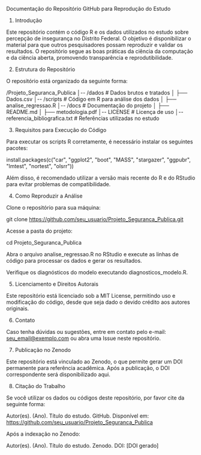 Documentação do Repositório GitHub para Reprodução do Estudo

1. Introdução

Este repositório contém o código R e os dados utilizados no estudo sobre percepção de insegurança no Distrito Federal. O objetivo é disponibilizar o material para que outros pesquisadores possam reproduzir e validar os resultados. O repositório segue as boas práticas da ciência da computação e da ciência aberta, promovendo transparência e reprodutibilidade.

2. Estrutura do Repositório

O repositório está organizado da seguinte forma:

/Projeto_Seguranca_Publica
│-- /dados                   # Dados brutos e tratados
│   ├── Dados.csv
│-- /scripts                # Código em R para análise dos dados
│   ├── analise_regressao.R
│-- /docs                   # Documentação do projeto
│   ├── README.md
│   ├── metodologia.pdf
│-- LICENSE                 # Licença de uso
│-- referencia_bibliografica.txt  # Referências utilizadas no estudo

3. Requisitos para Execução do Código

Para executar os scripts R corretamente, é necessário instalar os seguintes pacotes:

install.packages(c("car", "ggplot2", "boot", "MASS", "stargazer", "ggpubr", "lmtest", "nortest", "olsrr"))

Além disso, é recomendado utilizar a versão mais recente do R e do RStudio para evitar problemas de compatibilidade.

4. Como Reproduzir a Análise

Clone o repositório para sua máquina:

git clone https://github.com/seu_usuario/Projeto_Seguranca_Publica.git

Acesse a pasta do projeto:

cd Projeto_Seguranca_Publica

Abra o arquivo analise_regressao.R no RStudio e execute as linhas de código para processar os dados e gerar os resultados.

Verifique os diagnósticos do modelo executando diagnosticos_modelo.R.

5. Licenciamento e Direitos Autorais

Este repositório está licenciado sob a MIT License, permitindo uso e modificação do código, desde que seja dado o devido crédito aos autores originais.

6. Contato

Caso tenha dúvidas ou sugestões, entre em contato pelo e-mail: seu_email@exemplo.com ou abra uma Issue neste repositório.

7. Publicação no Zenodo

Este repositório está vinculado ao Zenodo, o que permite gerar um DOI permanente para referência acadêmica. Após a publicação, o DOI correspondente será disponibilizado aqui.

8. Citação do Trabalho

Se você utilizar os dados ou códigos deste repositório, por favor cite da seguinte forma:

Autor(es). (Ano). Título do estudo. GitHub. Disponível em: https://github.com/seu_usuario/Projeto_Seguranca_Publica

Após a indexação no Zenodo:

Autor(es). (Ano). Título do estudo. Zenodo. DOI: [DOI gerado]
